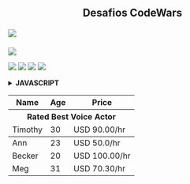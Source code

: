 <h2 align="center">Desafios CodeWars <!--📚-->
<p align="left"><Img src="https://img.shields.io/badge/javascript-%23323330.svg?style=for-the-badge&logo=javascript&logoColor=%23F7DF1E"/></h2></p>

<p align="left">
  <a href="https://www.codewars.com/users/Eri%20Fran%C3%A7a/completed"> 
    <img src="https://www.codewars.com/users/Eri%20Fran%C3%A7a/badges/large" /> 
  </a>

  <p align="left">
  <img src="https://img.shields.io/github/repo-size/EriFranca/Desafios-CodeWars" /> 
  <img src="https://img.shields.io/tokei/lines/github/EriFranca/Desafios-CodeWars" /> 
  <img src="https://img.shields.io/github/languages/count/EriFranca/Desafios-CodeWars" /> 
  <img src="https://img.shields.io/github/languages/top/EriFranca/Desafios-CodeWars" /> 
</p>

<!-- JavaScript -->
<details>
    <summary><STRONG>JAVASCRIPT</STRONG></summary>
    <br />
        <!-- Introdução a Programação -->
        <table border=5>
            <tr>
                <th colspan="4">Kata 7 em Javascript</th>
            </tr>
            <tr>
                <th colspan="4"></th>
            </tr>
            <tr>
                <th>Desafio</th>
                <th>Solução</th>
                <th>Status</th>
            </tr>
            <tr>
                <td>RGB To Hex Conversion</td>
                <td><a href="">Código</a></td>
                <td align="center">✅</td>
            </tr>
            <tr>
                <td></td>
                <td><a href="">Código</a></td>
                <td align="center">✅</td>
            </tr>
            <tr>
                <td></td>
                <td><a href="h">Código</a></td>
                <td align="center">✅</td>
            </tr>
        </table>
       
</details>

<script type="text/javascript">
$(function(){
	$.ay.tableSort({target: $('table'), debug: false});
});
</script>
<table>
	<thead>
		<tr>
			<th class="name ay-sort sorted-asc">Name</th>
			<th class="ay-sort">Age</th>
			<th class="ay-sort">Price</th>
		</tr>
	</thead>
	<tbody class="ay-sort-no">
		<tr>
			<th colspan="3">Rated Best Voice Actor</th>
		</tr>
		<tr>
			<td>Timothy</td>
			<td>30</td>
			<td data-ay-weight="90">USD 90.00/hr</td>
		</tr>
	</tbody>
	<tbody>
		<tr>
			<td>Ann</td>
			<td>23</td>
			<td data-ay-weight="50.0">USD 50.0/hr</td>
		</tr>
		<tr>
			<td>Becker</td>
			<td>20</td>
			<td data-ay-weight="100.0">USD 100.00/hr</td>
		</tr>
		<tr>
			<td>Meg</td>
			<td>31</td>
			<td data-ay-weight="70.30">USD 70.30/hr</td>
		</tr>
	</tbody>
</table>